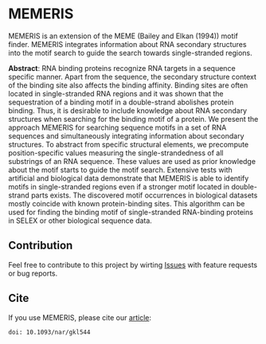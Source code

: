 # MEMERIS
MEMERIS is an extension of the MEME (Bailey and Elkan (1994)) motif finder. 
MEMERIS integrates information about RNA secondary structures into the motif search to guide the search towards single-stranded regions. 

**Abstract**: RNA binding proteins recognize RNA targets in a sequence specific manner. Apart from the sequence, the secondary structure context of the binding site also affects the binding affinity. Binding sites are often located in single-stranded RNA regions and it was shown that the sequestration of a binding motif in a double-strand abolishes protein binding. Thus, it is desirable to include knowledge about RNA secondary structures when searching for the binding motif of a protein. We present the approach MEMERIS for searching sequence motifs in a set of RNA sequences and simultaneously integrating information about secondary structures. To abstract from specific structural elements, we precompute position-specific values measuring the single-strandedness of all substrings of an RNA sequence. These values are used as prior knowledge about the motif starts to guide the motif search. Extensive tests with artificial and biological data demonstrate that MEMERIS is able to identify motifs in single-stranded regions even if a stronger motif located in double-strand parts exists. The discovered motif occurrences in biological datasets mostly coincide with known protein-binding sites. This algorithm can be used for finding the binding motif of single-stranded RNA-binding proteins in SELEX or other biological sequence data.

## Contribution

Feel free to contribute to this project by wirting [Issues](https://github.com/BackofenLab/MEMERIS/issues) with feature requests or bug reports.

## Cite
If you use MEMERIS, please cite our [article](http://nar.oxfordjournals.org/content/34/17/e117):
```
doi: 10.1093/nar/gkl544
```
